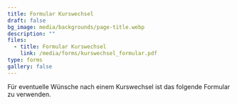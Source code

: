 ```yaml
---
title: Formular Kurswechsel
draft: false
bg_image: media/backgrounds/page-title.webp
description: ""
files:
  - title: Formular Kurswechsel
    link: /media/forms/kurswechsel_formular.pdf
type: forms
gallery: false
---
```

Für eventuelle Wünsche nach einem Kurswechsel ist das folgende Formular zu verwenden.
